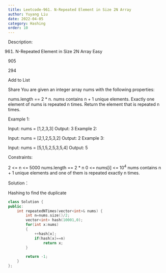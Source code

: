 ```yaml
---
title: Leetcode-961. N-Repeated Element in Size 2N Array
author: Yuyang Liu
date: 2022-04-05
category: Hashing
order: 10
---
```


Description:

961. N-Repeated Element in Size 2N Array
Easy

905

294

Add to List

Share
You are given an integer array nums with the following properties:

nums.length == 2 * n.
nums contains n + 1 unique elements.
Exactly one element of nums is repeated n times.
Return the element that is repeated n times.

 

Example 1:

Input: nums = [1,2,3,3]
Output: 3
Example 2:

Input: nums = [2,1,2,5,3,2]
Output: 2
Example 3:

Input: nums = [5,1,5,2,5,3,5,4]
Output: 5
 

Constraints:

2 <= n <= 5000
nums.length == 2 * n
0 <= nums[i] <= 10<sup>4</sup>
nums contains n + 1 unique elements and one of them is repeated exactly n times.

Solution：

Hashing to find the duplicate

``` c++
class Solution {
public:
    int repeatedNTimes(vector<int>& nums) {
        int n=nums.size()/2;
        vector<int> hash(10001,0);
        for(int x:nums)
        {
            ++hash[x];
            if(hash[x]==n)
                return x;
        }
        
        return -1;
    }
};
```
